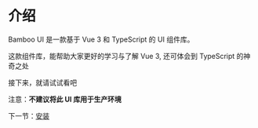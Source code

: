 # 介绍

Bamboo UI 是一款基于 Vue 3 和 TypeScript 的 UI 组件库。

这款组件库，能帮助大家更好的学习与了解 Vue 3, 还可体会到 TypeScript 的神奇之处

接下来，就请试试看吧

注意：**不建议将此 UI 库用于生产环境**

下一节：[安装](#/doc/install)